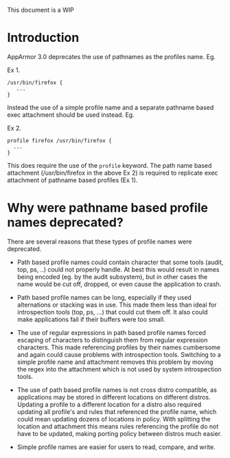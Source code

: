 This document is a WIP

# Introduction

AppArmor 3.0 deprecates the use of pathnames as the profiles name. Eg.

Ex 1.
```
/usr/bin/firefox {
   ...
}
```

Instead the use of a simple profile name and a separate pathname based exec attachment should be used instead. Eg.

Ex 2.
```
profile firefox /usr/bin/firefox {
  ...
}
```

This does require the use of the ```profile``` keyword. The path name based attachment (/usr/bin/firefox in the above Ex 2) is required to replicate exec attachment of pathname based profiles (Ex 1).

# Why were pathname based profile names deprecated?

There are several reasons that these types of profile names were deprecated.

- Path based profile names could contain character that some tools (audit, top, ps, ..) could not properly handle. At best this would result in names being encoded (eg. by the audit subsystem), but in other cases the name would be cut off, dropped, or even cause the application to crash.

- Path based profile names can be long, especially if they used alternations or stacking was in use. This made them less than ideal for introspection tools (top, ps, ...) that could cut them off. It also could make applications fail if their buffers were too small.

- The use of regular expressions in path based profile names forced escaping of characters to distinguish them from regular expression characters. This made referencing profiles by their names cumbersome and again could cause problems with introspection tools. Switching to a simple profile name and attachment removes this problem by moving the regex into the attachment which is not used by system introspection tools.

- The use of path based profile names is not cross distro compatible, as applications may be stored in different locations on different distros. Updating a profile to a different location for a distro also required updating all profile's and rules that referenced the profile name, which could mean updating dozens of locations in policy. With splitting the location and attachment this means rules referencing the profile do not have to be updated, making porting policy between distros much easier.

- Simple profile names are easier for users to read, compare, and write.
